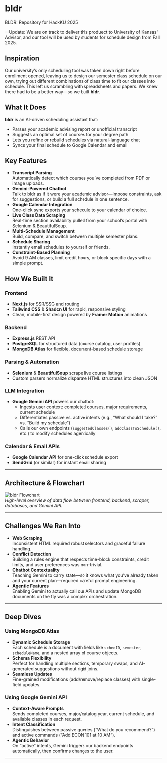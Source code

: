 # bldr
BLDR: Repository for HackKU 2025 

--Update: We are on track to deliver this produect to University of Kansas' Advisor, and our tool will be used by students for schedule design from Fall 2025.
## Inspiration

Our university’s only scheduling tool was taken down right before enrollment opened, leaving us to design our semester class schedule on our own, trying out different combinations of class time to fit our classes into schedule. This left us scrambling with spreadsheets and papers. We knew there had to be a better way—so we built **bldr**.

## What It Does

**bldr** is an AI-driven scheduling assistant that:

- Parses your academic advising report or unofficial transcript  
- Suggests an optimal set of courses for your degree path  
- Lets you refine or rebuild schedules via natural-language chat  
- Syncs your final schedule to Google Calendar and email  

## Key Features

- **Transcript Parsing**  
  Automatically detect which courses you’ve completed from PDF or image uploads.  
- **Gemini-Powered Chatbot**  
  Talk to bldr as if it were your academic advisor—impose constraints, ask for suggestions, or build a full schedule in one sentence.  
- **Google Calendar Integration**  
  One-click sync exports your schedule to your calendar of choice.  
- **Live Class Data Scraping**  
  Real-time section availability pulled from your school’s portal with Selenium & BeautifulSoup.  
- **Multi-Schedule Management**  
  Build, compare, and switch between multiple semester plans.  
- **Schedule Sharing**  
  Instantly email schedules to yourself or friends.  
- **Constraint-Based Planning**  
  Avoid 9 AM classes, limit credit hours, or block specific days with a simple prompt.

## How We Built It

### Frontend

- **Next.js** for SSR/SSG and routing  
- **Tailwind CSS** & **Shadcn UI** for rapid, responsive styling  
- Clean, mobile-first design powered by **Framer Motion** animations  

### Backend

- **Express.js** REST API  
- **PostgreSQL** for structured data (course catalog, user profiles)  
- **MongoDB Atlas** for flexible, document-based schedule storage  

### Parsing & Automation

- **Selenium** & **BeautifulSoup** scrape live course listings  
- Custom parsers normalize disparate HTML structures into clean JSON  

### LLM Integration

- **Google Gemini API** powers our chatbot:
  - Ingests user context: completed courses, major requirements, current schedule  
  - Differentiates passive vs. active intents (e.g., “What should I take?” vs. “Build my schedule”)  
  - Calls our own endpoints (`suggestedClasses()`, `addClassToSchedule()`, etc.) to modify schedules agentically  

### Calendar & Email APIs

- **Google Calendar API** for one-click schedule export  
- **SendGrid** (or similar) for instant email sharing  

---

## Architecture & Flowchart

![bldr Flowchart](docs/flowchart.png)  
*High-level overview of data flow between frontend, backend, scraper, databases, and Gemini API.*

---

## Challenges We Ran Into

- **Web Scraping**  
  Inconsistent HTML required robust selectors and graceful failure handling.  
- **Conflict Detection**  
  Building a rules engine that respects time-block constraints, credit limits, and user preferences was non-trivial.  
- **Chatbot Contextuality**  
  Teaching Gemini to carry state—so it knows what you’ve already taken and your current plan—required careful prompt engineering.  
- **Agentic Features**  
  Enabling Gemini to actually call our APIs and update MongoDB documents on the fly was a complex orchestration.

---

## Deep Dives

### Using MongoDB Atlas

- **Dynamic Schedule Storage**  
  Each schedule is a document with fields like `schedID`, `semester`, `scheduleName`, and a nested array of course objects.  
- **Schema Flexibility**  
  Perfect for handling multiple sections, temporary swaps, and AI-generated suggestions without rigid joins.  
- **Seamless Updates**  
  Fine-grained modifications (add/remove/replace classes) with single-field updates.

### Using Google Gemini API

- **Context-Aware Prompts**  
  Sends completed courses, major/catalog year, current schedule, and available classes in each request.  
- **Intent Classification**  
  Distinguishes between passive queries (“What do you recommend?”) and active commands (“Add ECON 101 at 10 AM”).  
- **Agentic Behavior**  
  On “active” intents, Gemini triggers our backend endpoints automatically, then confirms changes to the user.

---


 